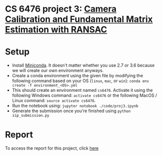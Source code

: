 # CS 6476 project 3: [Camera Calibration and Fundamental Matrix Estimation with RANSAC](https://www.cc.gatech.edu/~hays/compvision2018/proj3/)

# Setup
- Install [Miniconda](https://conda.io/miniconda). It doesn't matter whether you use 2.7 or 3.6 because we will create our own environment anyways.
- Create a conda environment using the given file by modifying the following command based on your OS (`linux`, `mac`, or `win`): `conda env create -f environment_<OS>.yml`
- This should create an environment named `cs6476`. Activate it using the following Windows command: `activate cs6476` or the following MacOS / Linux command: `source activate cs6476`.
- Run the notebook using: `jupyter notebook ./code/proj3.ipynb`
- Generate the submission once you're finished using `python zip_submission.py`


# Report
To access the report for this project, click [here](https://github.com/frafiei3/CS6476-Computer-Vision/blob/master/Project%203/proj3/html/Report.md)
